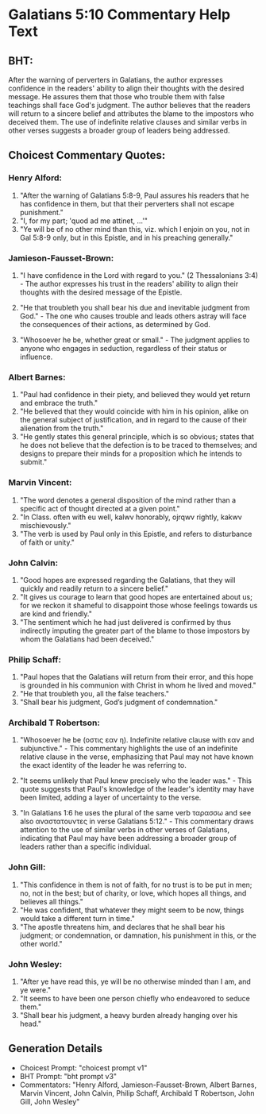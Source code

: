 # Galatians 5:10 Commentary Help Text

## BHT:
After the warning of perverters in Galatians, the author expresses confidence in the readers' ability to align their thoughts with the desired message. He assures them that those who trouble them with false teachings shall face God's judgment. The author believes that the readers will return to a sincere belief and attributes the blame to the impostors who deceived them. The use of indefinite relative clauses and similar verbs in other verses suggests a broader group of leaders being addressed.

## Choicest Commentary Quotes:
### Henry Alford:
1. "After the warning of Galatians 5:8-9, Paul assures his readers that he has confidence in them, but that their perverters shall not escape punishment." 
2. "I, for my part; 'quod ad me attinet, ...'"
3. "Ye will be of no other mind than this, viz. which I enjoin on you, not in Gal 5:8-9 only, but in this Epistle, and in his preaching generally."

### Jamieson-Fausset-Brown:
1. "I have confidence in the Lord with regard to you." (2 Thessalonians 3:4) - The author expresses his trust in the readers' ability to align their thoughts with the desired message of the Epistle.

2. "He that troubleth you shall bear his due and inevitable judgment from God." - The one who causes trouble and leads others astray will face the consequences of their actions, as determined by God.

3. "Whosoever he be, whether great or small." - The judgment applies to anyone who engages in seduction, regardless of their status or influence.

### Albert Barnes:
1. "Paul had confidence in their piety, and believed they would yet return and embrace the truth."
2. "He believed that they would coincide with him in his opinion, alike on the general subject of justification, and in regard to the cause of their alienation from the truth."
3. "He gently states this general principle, which is so obvious; states that he does not believe that the defection is to be traced to themselves; and designs to prepare their minds for a proposition which he intends to submit."

### Marvin Vincent:
1. "The word denotes a general disposition of the mind rather than a specific act of thought directed at a given point."
2. "In Class. often with eu well, kalwv honorably, ojrqwv rightly, kakwv mischievously."
3. "The verb is used by Paul only in this Epistle, and refers to disturbance of faith or unity."

### John Calvin:
1. "Good hopes are expressed regarding the Galatians, that they will quickly and readily return to a sincere belief."
2. "It gives us courage to learn that good hopes are entertained about us; for we reckon it shameful to disappoint those whose feelings towards us are kind and friendly."
3. "The sentiment which he had just delivered is confirmed by thus indirectly imputing the greater part of the blame to those impostors by whom the Galatians had been deceived."

### Philip Schaff:
1. "Paul hopes that the Galatians will return from their error, and this hope is grounded in his communion with Christ in whom he lived and moved."
2. "He that troubleth you, all the false teachers."
3. "Shall bear his judgment, God’s judgment of condemnation."

### Archibald T Robertson:
1. "Whosoever he be (οστις εαν η). Indefinite relative clause with εαν and subjunctive." - This commentary highlights the use of an indefinite relative clause in the verse, emphasizing that Paul may not have known the exact identity of the leader he was referring to.

2. "It seems unlikely that Paul knew precisely who the leader was." - This quote suggests that Paul's knowledge of the leader's identity may have been limited, adding a layer of uncertainty to the verse.

3. "In Galatians 1:6 he uses the plural of the same verb ταρασσω and see also αναστατουντες in verse Galatians 5:12." - This commentary draws attention to the use of similar verbs in other verses of Galatians, indicating that Paul may have been addressing a broader group of leaders rather than a specific individual.

### John Gill:
1. "This confidence in them is not of faith, for no trust is to be put in men; no, not in the best; but of charity, or love, which hopes all things, and believes all things."
2. "He was confident, that whatever they might seem to be now, things would take a different turn in time."
3. "The apostle threatens him, and declares that he shall bear his judgment; or condemnation, or damnation, his punishment in this, or the other world."

### John Wesley:
1. "After ye have read this, ye will be no otherwise minded than I am, and ye were." 
2. "It seems to have been one person chiefly who endeavored to seduce them." 
3. "Shall bear his judgment, a heavy burden already hanging over his head."


## Generation Details
- Choicest Prompt: "choicest prompt v1"
- BHT Prompt: "bht prompt v3"
- Commentators: "Henry Alford, Jamieson-Fausset-Brown, Albert Barnes, Marvin Vincent, John Calvin, Philip Schaff, Archibald T Robertson, John Gill, John Wesley"

